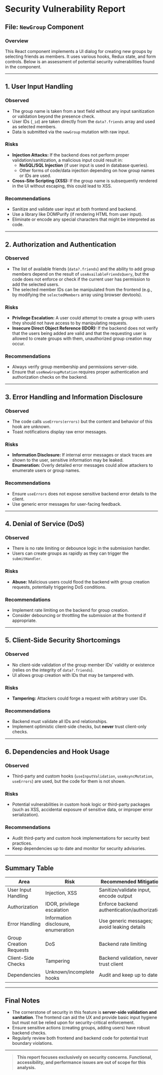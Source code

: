 # Security Vulnerability Report

## File: `NewGroup` Component

### Overview
This React component implements a UI dialog for creating new groups by selecting friends as members. It uses various hooks, Redux state, and form controls. Below is an assessment of potential security vulnerabilities found in the component.

---

## 1. **User Input Handling**

### **Observed**
- The group name is taken from a text field without any input sanitization or validation beyond the presence check.
- User IDs (`_id`) are taken directly from the `data?.friends` array and used as selected members.
- Data is submitted via the `newGroup` mutation with raw input.

### **Risks**
- **Injection Attacks:** If the backend does not perform proper validation/sanitization, a malicious input could result in:
    - **NoSQL/SQL Injection** (if user input is used in database queries).
    - Other forms of code/data injection depending on how group names or IDs are used.
- **Cross-Site Scripting (XSS):** If the group name is subsequently rendered in the UI without escaping, this could lead to XSS.

### **Recommendations**
- Sanitize and validate user input at both frontend and backend.
- Use a library like DOMPurify (if rendering HTML from user input).
- Eliminate or encode any special characters that might be interpreted as code.

---

## 2. **Authorization and Authentication**

### **Observed**
- The list of available friends (`data?.friends`) and the ability to add group members depend on the result of `useAvailableFriendsQuery`, but the code does not enforce or check if the current user has permission to add the selected users.
- The selected member IDs can be manipulated from the frontend (e.g., by modifying the `selectedMembers` array using browser devtools).

### **Risks**
- **Privilege Escalation:** A user could attempt to create a group with users they should not have access to by manipulating requests.
- **Insecure Direct Object Reference (IDOR):** If the backend does not verify that the users being added are valid and that the requesting user is allowed to create groups with them, unauthorized group creation may occur.

### **Recommendations**
- Always verify group membership and permissions server-side.
- Ensure that `useNewGroupMutation` requires proper authentication and authorization checks on the backend.

---

## 3. **Error Handling and Information Disclosure**

### **Observed**
- The code calls `useErrors(errors)` but the content and behavior of this hook are unknown.
- Toast notifications display raw error messages.

### **Risks**
- **Information Disclosure:** If internal error messages or stack traces are shown to the user, sensitive information may be leaked.
- **Enumeration:** Overly detailed error messages could allow attackers to enumerate users or group names.

### **Recommendations**
- Ensure `useErrors` does not expose sensitive backend error details to the client.
- Use generic error messages for user-facing feedback.

---

## 4. **Denial of Service (DoS)**

### **Observed**
- There is no rate limiting or debounce logic in the submission handler.
- Users can create groups as rapidly as they can trigger the `submitHandler`.

### **Risks**
- **Abuse:** Malicious users could flood the backend with group creation requests, potentially triggering DoS conditions.

### **Recommendations**
- Implement rate limiting on the backend for group creation.
- Consider debouncing or throttling the submission at the frontend if appropriate.

---

## 5. **Client-Side Security Shortcomings**

### **Observed**
- No client-side validation of the group member IDs' validity or existence (relies on the integrity of `data?.friends`).
- UI allows group creation with IDs that may be tampered with.

### **Risks**
- **Tampering:** Attackers could forge a request with arbitrary user IDs.

### **Recommendations**
- Backend must validate all IDs and relationships.
- Implement optimistic client-side checks, but **never** trust client-only checks.

---

## 6. **Dependencies and Hook Usage**

### **Observed**
- Third-party and custom hooks (`useInputValidation`, `useAsyncMutation`, `useErrors`) are used, but the code for them is not shown.

### **Risks**
- Potential vulnerabilities in custom hook logic or third-party packages (such as XSS, accidental exposure of sensitive data, or improper error serialization).

### **Recommendations**
- Audit third-party and custom hook implementations for security best practices.
- Keep dependencies up to date and monitor for security advisories.

---

## Summary Table

| Area                    | Risk                                     | Recommended Mitigation                |
|-------------------------|------------------------------------------|--------------------------------------|
| User Input Handling     | Injection, XSS                           | Sanitize/validate input, encode output |
| Authorization           | IDOR, privilege escalation                | Enforce backend authentication/authorization |
| Error Handling          | Information disclosure, enumeration      | Use generic messages; avoid leaking details |
| Group Creation Requests | DoS                                      | Backend rate limiting                |
| Client-Side Checks      | Tampering                                | Backend validation, never trust client |
| Dependencies            | Unknown/incomplete hooks                 | Audit and keep up to date            |

---

## **Final Notes**

- The cornerstone of security in this feature is **server-side validation and sanitation**. The frontend can aid the UX and provide basic input hygiene but must not be relied upon for security-critical enforcement.
- Ensure sensitive actions (creating groups, adding users) have robust backend checks.
- Regularly review both frontend and backend code for potential trust boundary violations.

---

> **This report focuses exclusively on security concerns. Functional, accessibility, and performance issues are out of scope for this analysis.**
